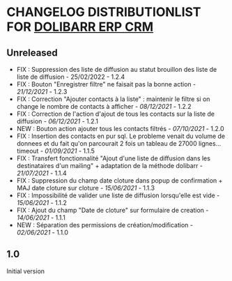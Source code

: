 # CHANGELOG DISTRIBUTIONLIST FOR [DOLIBARR ERP CRM](https://www.dolibarr.org)

## Unreleased
- FIX : Suppression des liste de diffusion au statut brouillon des liste de liste de diffusion - 25/02/2022 - 1.2.4
- FIX : Bouton "Enregistrer filtre" ne faisait pas la bonne action - *21/12/2021* - 1.2.3
- FIX : Correction "Ajouter contacts à la liste" : maintenir le filtre si on change le nombre de contacts à afficher - *08/12/2021* - 1.2.2
- FIX : Correction de l'action d'ajout de tous les contacts sur la liste de diffusion - *06/12/2021* - 1.2.1
- NEW : Bouton action ajouter tous les contacts filtrés - *07/10/2021* - 1.2.0
- FIX : Insertion des contacts en pur sql. Le probleme venait du volume de donnees et du fait qu'on parcourait 2 fois un tableau de 27000 lignes... timeout - *01/09/2021* - 1.1.5
- FIX : Transfert fonctionnalité "Ajout d'une liste de diffusion dans les destinataires d'un mailing" + adaptation de la méthode dolibarr - *21/07/2021* - 1.1.4
- FIX : Suppression du champ date cloture dans popup de confirmation + MAJ date cloture sur cloture - *15/06/2021* - 1.1.3 
- FIX : Impossibilité de valider une liste de diffusion lorsqu'elle est vide - *15/06/2021* - 1.1.2
- FIX : Ajout du champ "Date de cloture" sur formulaire de creation - *14/06/2021* - 1.1.1
- NEW : Séparation des permissions de création/modification - *02/06/2021* - 1.1.0

## 1.0

Initial version
